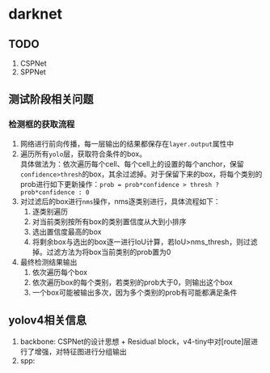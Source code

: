 # darknet

## TODO
1. CSPNet
2. SPPNet

## 测试阶段相关问题

### 检测框的获取流程
1. 网络进行前向传播，每一层输出的结果都保存在`layer.output`属性中
2. 遍历所有`yolo`层，获取符合条件的box。<br>
    具体做法为：依次遍历每个cell、每个cell上的设置的每个anchor，保留`confidence>thresh`的box，其余过滤掉。对于保留下来的box，将每个类别的prob进行如下更新操作：`prob = prob*confidence > thresh ? prob*confidence : 0`
3. 对过滤后的box进行`nms`操作，nms逐类别进行，具体流程如下：
   1. 逐类别遍历
   2. 对当前类别按所有box的类别置信度从大到小排序
   3. 选出置信度最高的box
   4. 将剩余box与选出的box逐一进行IoU计算，若IoU>nms_thresh，则过滤掉。过滤方法为将box当前类别的prob置为0
4. 最终检测结果输出
    1. 依次遍历每个box
    2. 依次遍历box的每个类别，若类别的prob大于0，则输出这个box
    3. 一个box可能被输出多次，因为多个类别的prob有可能都满足条件

## yolov4相关信息

1. backbone: CSPNet的设计思想 + Residual block，v4-tiny中对[route]层进行了增强，对特征图进行分组输出
2. spp:
